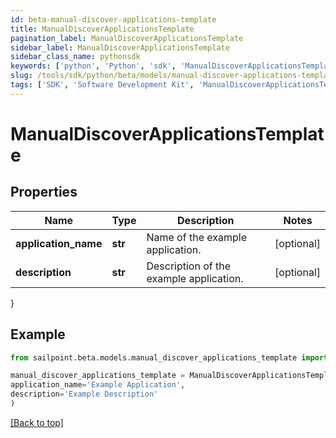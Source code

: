 ```yaml
---
id: beta-manual-discover-applications-template
title: ManualDiscoverApplicationsTemplate
pagination_label: ManualDiscoverApplicationsTemplate
sidebar_label: ManualDiscoverApplicationsTemplate
sidebar_class_name: pythonsdk
keywords: ['python', 'Python', 'sdk', 'ManualDiscoverApplicationsTemplate', 'BetaManualDiscoverApplicationsTemplate'] 
slug: /tools/sdk/python/beta/models/manual-discover-applications-template
tags: ['SDK', 'Software Development Kit', 'ManualDiscoverApplicationsTemplate', 'BetaManualDiscoverApplicationsTemplate']
---
```


# ManualDiscoverApplicationsTemplate


## Properties

Name | Type | Description | Notes
------------ | ------------- | ------------- | -------------
**application_name** | **str** | Name of the example application. | [optional] 
**description** | **str** | Description of the example application. | [optional] 
}

## Example

```python
from sailpoint.beta.models.manual_discover_applications_template import ManualDiscoverApplicationsTemplate

manual_discover_applications_template = ManualDiscoverApplicationsTemplate(
application_name='Example Application',
description='Example Description'
)

```
[[Back to top]](#) 

